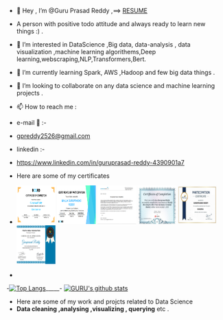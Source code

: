 - 👋 Hey , I’m @Guru Prasad Reddy ,==> [RESUME](https://github.com/Guru-2525/Guru-2525/blob/main/GURUPRASAD.RESUME.pdf)
- A person with positive todo attitude and always ready to learn new things  :) .
- 👀 I’m interested in DataScience ,Big data, data-analysis , data visualization ,machine learning algorithems,Deep learning,webscraping,NLP,Transformers,Bert.
- 🌱 I’m currently learning Spark, AWS ,Hadoop and few big data things .
- 💞️ I’m looking to collaborate on any data science and machine learning  projects .
- 📫 How to reach me        :
-  e-mail  📧 :-
-  <href> gpreddy2526@gmail.com </href>
-  linkedin    :-
-   <href> https://www.linkedin.com/in/guruprasad-reddy-4390901a7 </href>

-  Here are some of my certificates  

- <img src="https://github.com/Guru-2525/Guru-2525/blob/main/BOARD%20INFINITY%20(DATA%20SCIENCE%20certificate).png"  width="90" height="90"> <img src="https://github.com/Guru-2525/Guru-2525/blob/main/Screenshot%20(46).png"  width="90" height="90">    <img src="https://github.com/Guru-2525/Guru-2525/blob/main/Screenshot%20(47).png"  width="90" height="90"> <img src="https://github.com/Guru-2525/Guru-2525/blob/main/Screenshot%20(50).png"  width="90" height="90"> <img src="https://github.com/Guru-2525/Guru-2525/blob/main/Screenshot%20(39).png"  width="90" height="90"> <img src="https://github.com/Guru-2525/Guru-2525/blob/main/Screenshot%20(51).png"  width="90" height="90"> 
-  



<!-- Guru-2525/Guru-2525 is a ✨ special ✨ repository because its `README.md` (this file) appears on your GitHub profile.
You can click the Preview link to take a look at your changes.-->

-[![Top Langs](https://github-readme-stats.vercel.app/api/top-langs/?username=Guru-2525&theme=great-gatsby)](https://github.com/anuraghazra/github-readme-stats)_____- [![GURU's github stats](https://github-readme-stats.vercel.app/api?username=Guru-2525&count_private=true&show_icons=true&hide=stars&theme=great-gatsby&hide_rank=false)](https://github.com/anuraghazra/github-readme-stats)  

- Here are some of my work and projcts related to Data Science
- **Data cleaning ,analysing ,visualizing , querying** etc . 



